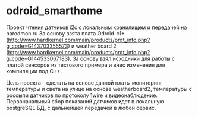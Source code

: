 # odroid_smarthome
Проект чтения датчиков i2c с локальным хранилищем и передачей на narodmon.ru
За основу взята плата Odroid-c1+ (http://www.hardkernel.com/main/products/prdt_info.php?g_code=G143703355573) и weather board 2 (http://www.hardkernel.com/main/products/prdt_info.php?g_code=G144533067183).
За основу взял исходники для работы с платой сенсоров  из тестового примера и внес изменения для компиляции под С++.

Цель проекта - сделать на основе данной платы мониторинг температуры и света на улице на основе weatherboard2, температуры с россыпи датчиков по протоколу 1wire и  видеонаблюдение.
Первоначальный сбор показаний датчиков идет в локальную postgreSQL БД, с дальнейшей передачей в любой сервис.
